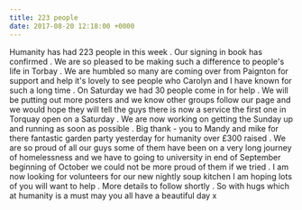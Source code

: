 ```yaml
---
title: 223 people
date: 2017-08-20 12:18:00 +0000
---
```


Humanity has had 223 people in this week . Our signing in book has confirmed . We are so pleased to be making such a difference to people's life in Torbay . We are humbled so many are coming over from Paignton for support and help it's lovely to see people who Carolyn and I have known for such a long time . On Saturday we had 30 people come in for help . We will be putting out more posters and we know other groups follow our page and we would hope they will tell the guys there is now a service the first one in Torquay open on a Saturday . We are now working on getting the Sunday up and running as soon as possible . Big thank - you to Mandy and mike for there fantastic garden party yesterday for humanity over £300 raised . We are so proud of all our guys some of them have been on a very long journey of homelessness and we have to going to university in end of September beginning of October we could not be more proud of them if we tried . I am now looking for volunteers for our new nightly soup kitchen I am hoping lots of you will want to help . More details to follow shortly . So with hugs which at humanity is a must may you all have a beautiful day x